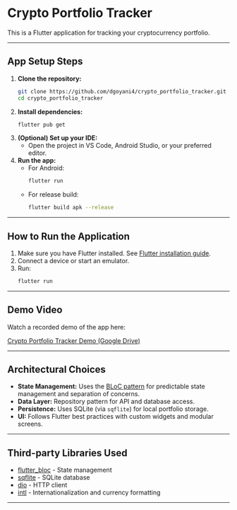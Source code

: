 
# Crypto Portfolio Tracker

This is a Flutter application for tracking your cryptocurrency portfolio.

---

## App Setup Steps

1. **Clone the repository:**
	```sh
	git clone https://github.com/dgoyani4/crypto_portfolio_tracker.git
	cd crypto_portfolio_tracker
	```
2. **Install dependencies:**
	```sh
	flutter pub get
	```
3. **(Optional) Set up your IDE:**
	- Open the project in VS Code, Android Studio, or your preferred editor.
4. **Run the app:**
	- For Android:
	  ```sh
	  flutter run
	  ```
	- For release build:
	  ```sh
	  flutter build apk --release
	  ```

---

## How to Run the Application

1. Make sure you have Flutter installed. See [Flutter installation guide](https://docs.flutter.dev/get-started/install).
2. Connect a device or start an emulator.
3. Run:
	```sh
	flutter run
	```

---

## Demo Video

Watch a recorded demo of the app here:

[Crypto Portfolio Tracker Demo (Google Drive)](https://drive.google.com/file/d/1SG_VoMjEcuBLOfRa6jqxAqIBr8nYNsW4/view?usp=sharing)

---

## Architectural Choices

- **State Management:** Uses the [BLoC pattern](https://bloclibrary.dev/#/) for predictable state management and separation of concerns.
- **Data Layer:** Repository pattern for API and database access.
- **Persistence:** Uses SQLite (via `sqflite`) for local portfolio storage.
- **UI:** Follows Flutter best practices with custom widgets and modular screens.

---

## Third-party Libraries Used

- [flutter_bloc](https://pub.dev/packages/flutter_bloc) - State management
- [sqflite](https://pub.dev/packages/sqflite) - SQLite database
- [dio](https://pub.dev/packages/dio) - HTTP client
- [intl](https://pub.dev/packages/intl) - Internationalization and currency formatting

---
